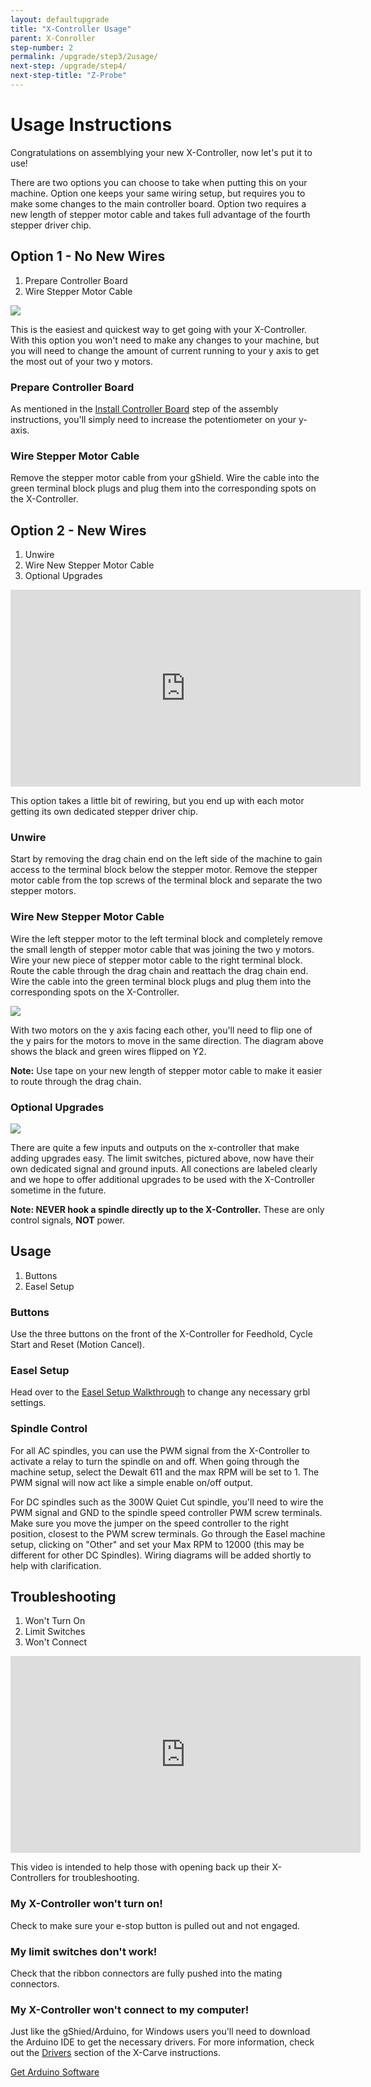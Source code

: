 ```yaml
---
layout: defaultupgrade
title: "X-Controller Usage"
parent: X-Conroller
step-number: 2
permalink: /upgrade/step3/2usage/
next-step: /upgrade/step4/
next-step-title: "Z-Probe"
---
```


<h1>Usage Instructions</h1>

Congratulations on assemblying your new X-Controller, now let's put it to use!

There are two options you can choose to take when putting this on your machine. Option one keeps your same wiring setup, but requires you to make some changes to the main controller board. Option two requires a new length of stepper motor cable and takes full advantage of the fourth stepper driver chip.

<div class="step-card">
<h2 id="option-1">
<strong>Option 1 - No New Wires</strong></h2>

<ol class="step-contents">
<li>
Prepare Controller Board</li>

<li>
Wire Stepper Motor Cable</li>

</ol>
<img src="../../../../1000mm/step8/P1211529EDIT.jpg">

<p>
This is the easiest and quickest way to get going with your X-Controller. With this option you won't need to make any changes to your machine, but you will need to change the amount of current running to your y axis to get the most out of your two y motors.</p>

<h3>
Prepare Controller Board</h3>

<p>
As mentioned in the <a href="/x-controller/#install-controller-board">Install Controller Board</a> step of the assembly instructions, you'll simply need to increase the potentiometer on your y-axis.</p>

<h3>
Wire Stepper Motor Cable</h3>

<p>
Remove the stepper motor cable from your gShield. Wire the cable into the green terminal block plugs and plug them into the corresponding spots on the X-Controller.</p>

</div>
<div class="step-card">
<h2 id="option-2">
<strong>Option 2 - New Wires</strong></h2>

<ol class="step-contents">
<li>
Unwire</li>

<li>
Wire New Stepper Motor Cable</li>

<li>
Optional Upgrades</li>

</ol>
<iframe width="560" height="315" src="https://www.youtube.com/embed/UT95_LCYoAQ" frameborder="0" allowfullscreen>
</iframe>
<p>
This option takes a little bit of rewiring, but you end up with each motor getting its own dedicated stepper driver chip.</p>

<h3>
Unwire</h3>

<p>
Start by removing the drag chain end on the left side of the machine to gain access to the terminal block below the stepper motor. Remove the stepper motor cable from the top screws of the terminal block and separate the two stepper motors.</p>

<h3>
Wire New Stepper Motor Cable</h3>

<p>
Wire the left stepper motor to the left terminal block and completely remove the small length of stepper motor cable that was joining the two y motors. Wire your new piece of stepper motor cable to the right terminal block. Route the cable through the drag chain and reattach the drag chain end. Wire the cable into the green terminal block plugs and plug them into the corresponding spots on the X-Controller.</p>

<img src="../../../../1000mm/step8/x-controllerWiringDiagramFIXED.jpg">

<p>
With two motors on the y axis facing each other, you'll need to flip one of the y pairs for the motors to move in the same direction. The diagram above shows the black and green wires flipped on Y2.</p>

<div class="note">
<i class="fa fa-hand-o-right"></i>
 <span class="note-text">
 <strong>Note:</strong> Use tape on your new length of stepper motor cable to make it easier to route through the drag chain.
 </span>

</div>
<h3>
Optional Upgrades</h3>
 <img src="../../../../1000mm/step8/P1211535EDIT.jpg">

<p>
There are quite a few inputs and outputs on the x-controller that make adding upgrades easy. The limit switches, pictured above, now have their own dedicated signal and ground inputs. All conections are labeled clearly and we hope to offer additional upgrades to be used with the X-Controller sometime in the future.</p>

<div class="note">
<i class="fa fa-hand-o-right"></i>
 <span class="note-text">
 <strong>Note: NEVER hook a spindle directly up to the X-Controller.</strong> These are only control signals, <strong>NOT</strong> power.
 </span>

</div>
</div>
<div class="step-card">
<h2 id="usage">
<strong>Usage</strong></h2>

<ol class="step-contents">
<li>
Buttons</li>

<li>
Easel Setup</li>

</ol>
<h3>
Buttons</h3>

<p>
Use the three buttons on the front of the X-Controller for Feedhold, Cycle Start and Reset (Motion Cancel).</p>

<h3>
Easel Setup</h3>

<p>
Head over to the <a href="http://easel.inventables.com/setup">Easel Setup Walkthrough</a> to change any necessary grbl settings.</p>

<h3>
Spindle Control</h3>

<p>
For all AC spindles, you can use the PWM signal from the X-Controller to activate a relay to turn the spindle on and off. When going through the machine setup, select the Dewalt 611 and the max RPM will be set to 1. The PWM signal will now act like a simple enable on/off output.</p>

<p>
For DC spindles such as the 300W Quiet Cut spindle, you'll need to wire the PWM signal and GND to the spindle speed controller PWM screw terminals. Make sure you move the jumper on the speed controller to the right position, closest to the PWM screw terminals. Go through the Easel machine setup, clicking on "Other" and set your Max RPM to 12000 (this may be different for other DC Spindles). Wiring diagrams will be added shortly to help with clarification.</p>

</div>
<div class="step-card">
<h2 id="troubleshooting">
<strong>Troubleshooting</strong></h2>

<ol class="step-contents">
<li>
Won't Turn On</li>

<li>
Limit Switches</li>

<li>
Won't Connect</li>

</ol>
<iframe width="560" height="315" src="https://www.youtube.com/embed/9P57CQ4Z0-0" frameborder="0" allowfullscreen>
</iframe>
<p>
This video is intended to help those with opening back up their X-Controllers for troubleshooting.</p>

<h3>
My X-Controller won't turn on!</h3>

<p>
Check to make sure your e-stop button is pulled out and not engaged.</p>

<h3>
My limit switches don't work!</h3>

<p>
Check that the ribbon connectors are fully pushed into the mating connectors.</p>

<h3>
My X-Controller won't connect to my computer!</h3>

<p>
Just like the gShied/Arduino, for Windows users you'll need to download the Arduino IDE to get the necessary drivers. For more information, check out the <a href="http://x-carve-instructions.inventables.com/step16/">Drivers</a> section of the X-Carve instructions.</p>

<a href="http://www.arduino.cc/" target="_blank" class="btn btn-invent btn-animate-arrow">Get Arduino Software</a>

</div>
